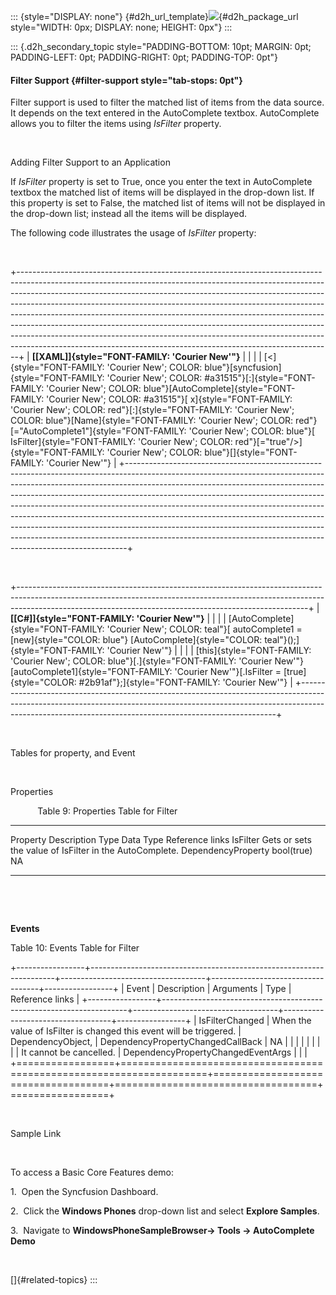 ::: {style="DISPLAY: none"}
[](ms-xhelp:///?Id=d2h_url_template){#d2h_url_template}![](!package_url!){#d2h_package_url style="WIDTH: 0px; DISPLAY: none; HEIGHT: 0px"}
:::

::: {.d2h_secondary_topic style="PADDING-BOTTOM: 10pt; MARGIN: 0pt; PADDING-LEFT: 0pt; PADDING-RIGHT: 0pt; PADDING-TOP: 0pt"}
#### Filter Support {#filter-support style="tab-stops: 0pt"}

Filter support is used to filter the matched list of items from the data source. It depends on the text entered in the AutoComplete textbox. AutoComplete allows you to filter the items using *IsFilter* property.

 

Adding Filter Support to an Application

If *IsFilter* property is set to True, once you enter the text in AutoComplete textbox the matched list of items will be displayed in the drop-down list. If this property is set to False, the matched list of items will not be displayed in the drop-down list; instead all the items will be displayed.

The following code illustrates the usage of *IsFilter* property:

 

+------------------------------------------------------------------------------------------------------------------------------------------------------------------------------------------------------------------------------------------------------------------------------------------------------------------------------------------------------------------------------------------------------------------------------------------------------------------------------------------------------------------------------------------------------------------------------------------------------------------------------------------------+
| **[\[XAML\]]{style="FONT-FAMILY: 'Courier New'"}**                                                                                                                                                                                                                                                                                                                                                                                                                                                                                                                                                                                             |
|                                                                                                                                                                                                                                                                                                                                                                                                                                                                                                                                                                                                                                                |
| [\<]{style="FONT-FAMILY: 'Courier New'; COLOR: blue"}[syncfusion]{style="FONT-FAMILY: 'Courier New'; COLOR: #a31515"}[:]{style="FONT-FAMILY: 'Courier New'; COLOR: blue"}[AutoComplete]{style="FONT-FAMILY: 'Courier New'; COLOR: #a31515"}[ x]{style="FONT-FAMILY: 'Courier New'; COLOR: red"}[:]{style="FONT-FAMILY: 'Courier New'; COLOR: blue"}[Name]{style="FONT-FAMILY: 'Courier New'; COLOR: red"}[=\"AutoComplete1\"]{style="FONT-FAMILY: 'Courier New'; COLOR: blue"}[ IsFilter]{style="FONT-FAMILY: 'Courier New'; COLOR: red"}[=\"true\"/\>]{style="FONT-FAMILY: 'Courier New'; COLOR: blue"}[]{style="FONT-FAMILY: 'Courier New'"} |
+------------------------------------------------------------------------------------------------------------------------------------------------------------------------------------------------------------------------------------------------------------------------------------------------------------------------------------------------------------------------------------------------------------------------------------------------------------------------------------------------------------------------------------------------------------------------------------------------------------------------------------------------+

 

+------------------------------------------------------------------------------------------------------------------------------------------------------------------------------------------------------------------------------------+
| **[\[C#\]]{style="FONT-FAMILY: 'Courier New'"}**                                                                                                                                                                                   |
|                                                                                                                                                                                                                                    |
| [AutoComplete]{style="FONT-FAMILY: 'Courier New'; COLOR: teal"}[ autoComplete1 = [new]{style="COLOR: blue"} [AutoComplete]{style="COLOR: teal"}();]{style="FONT-FAMILY: 'Courier New'"}                                            |
|                                                                                                                                                                                                                                    |
| [this]{style="FONT-FAMILY: 'Courier New'; COLOR: blue"}[.]{style="FONT-FAMILY: 'Courier New'"}[autoComplete1]{style="FONT-FAMILY: 'Courier New'"}[.IsFilter = [true]{style="COLOR: #2b91af"};]{style="FONT-FAMILY: 'Courier New'"} |
+------------------------------------------------------------------------------------------------------------------------------------------------------------------------------------------------------------------------------------+

 

Tables for property, and Event

 

Properties

           Table 9: Properties Table for Filter

  ---------- --------------------------------------------------------- -------------------- ------------ -----------------
  Property   Description                                               Type                 Data Type    Reference links
  IsFilter   Gets or sets the value of IsFilter in the AutoComplete.   DependencyProperty   bool(true)   NA
  ---------- --------------------------------------------------------- -------------------- ------------ -----------------

 

 

**Events**

Table 10: Events Table for Filter

+-----------------+---------------------------------------------------------------------+------------------------------------+-----------------------------------+-----------------+
| Event           | Description                                                         | Arguments                          | Type                              | Reference links |
+-----------------+---------------------------------------------------------------------+------------------------------------+-----------------------------------+-----------------+
| IsFilterChanged | When the value of IsFilter is changed this event will be triggered. | DependencyObject,                  | DependencyPropertyChangedCallBack | NA              |
|                 |                                                                     |                                    |                                   |                 |
|                 | It cannot be cancelled.                                             | DependencyPropertyChangedEventArgs |                                   |                 |
+=================+=====================================================================+====================================+===================================+=================+

 

Sample Link

 

To access a Basic Core Features demo:

1.  Open the Syncfusion Dashboard.

2.  Click the **Windows Phones** drop-down list and select **Explore Samples**.

3.  Navigate to **WindowsPhoneSampleBrowser-\> Tools -\> AutoComplete Demo**

 

[]{#related-topics}
:::
